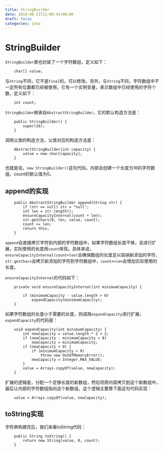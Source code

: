 ```yaml
---
title: StringBuilder
date: 2019-08-21T11:00:41+08:00
draft: false
categories: java
---
```


# StringBuilder

`StringBuilder`类也封装了一个字符数组，定义如下：
```
    char[] value;
```

与`String`不同，它不是`final`的，可以修改。另外，与`String`不同，字符数组中不一定所有位置都已经被使用，它有一个实例变量，表示数组中已经使用的字符个数，定义如下：
```
    int count;
```

`StringBuilder`继承自`AbstractStringBuilder`，它的默认构造方法是：

```
    public StringBuilder() {
        super(16);
    }
```

调用父类的构造方法，父类对应的构造方法是：

```
    AbstractStringBuilder(int capacity) {
        value = new char[capacity];
    }
```
也就是说，`new StringBuilder()`这句代码，内部会创建一个长度为16的字符数组，count的默认值为0。

## append的实现

```
    public AbstractStringBuilder append(String str) {
        if (str == null) str = "null";
        int len = str.length();
        ensureCapacityInternal(count + len);
        str.getChars(0, len, value, count);
        count += len;
        return this;
    }
```

`append`会直接拷贝字符到内部的字符数组中，如果字符数组长度不够，会进行扩展，实际使用的长度用`count`体现。具体来说，`ensureCapacityInternal(count+len)`会确保数组的长度足以容纳新添加的字符，`str.getChars`会拷贝新添加的字符到字符数组中，`count+=len`会增加实际使用的长度。

`ensureCapacityInternal`的代码如下：
```
    private void ensureCapacityInternal(int minimumCapacity) {

        if (minimumCapacity - value.length > 0)
            expandCapacity(minimumCapacity);
    }
```

如果字符数组的长度小于需要的长度，则调用`expandCapacity`进行扩展，`expandCapacity`的代码是：

```
    void expandCapacity(int minimumCapacity) {
        int newCapacity = value.length * 2 + 2;
        if (newCapacity - minimumCapacity < 0)
            newCapacity = minimumCapacity;
        if (newCapacity < 0) {
            if (minimumCapacity < 0)
                throw new OutOfMemoryError();
            newCapacity = Integer.MAX_VALUE;
        }
        value = Arrays.copyOf(value, newCapacity);
    }
```
扩展的逻辑是，分配一个足够长度的新数组，然后将原内容拷贝到这个新数组中，最后让内部的字符数组指向这个新数组，这个逻辑主要靠下面这句代码实现：

```
    value = Arrays.copyOf(value, newCapacity);
```

## toString实现

字符串构建完后，我们来看toString代码：

```
    public String toString() {
        return new String(value, 0, count);
    }
```
